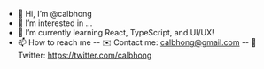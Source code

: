 - 👋 Hi, I’m @calbhong
- 👀 I’m interested in ...
- 🌱 I’m currently learning React, TypeScript, and UI/UX!
- 📫 How to reach me
-- ✉️ Contact me: calbhong@gmail.com
-- 🦉 Twitter: https://twitter.com/calbhong



<!---
calbhong/calbhong is a ✨ special ✨ repository because its `README.md` (this file) appears on your GitHub profile.
You can click the Preview link to take a look at your changes.(i'll add something eventually)
--->
